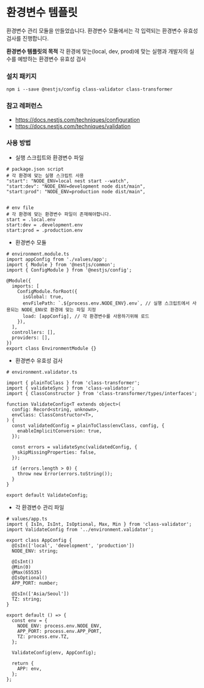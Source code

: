 # 환경변수 템플릿

환경변수 관리 모듈을 만들었습니다.
환경변수 모듈에서는 각 입력되는 환경변수 유효성 검사를 진행합니다.

**환경변수 템플릿의 목적**
각 환경에 맞는(local, dev, prod)에 맞는 실행과 개발자의 실수를 예방하는 환경변수 유효성 검사

### 설치 패키지

```
npm i --save @nestjs/config class-validator class-transformer
```

### 참고 레퍼런스

- https://docs.nestjs.com/techniques/configuration
- https://docs.nestjs.com/techniques/validation

### 사용 방법

- 실행 스크립트와 환경변수 파일

```
# package.json script
# 각 환경에 맞는 실행 스크립트 사용
"start": "NODE_ENV=local nest start --watch",
"start:dev": "NODE_ENV=development node dist/main",
"start:prod": "NODE_ENV=production node dist/main",


# env file
# 각 환경에 맞는 환경변수 파일이 존재해야합니다.
start = .local.env
start:dev = .development.env
start:prod = .production.env

```

- 환경변수 모듈

```
# environment.module.ts
import appConfig from './values/app';
import { Module } from '@nestjs/common';
import { ConfigModule } from '@nestjs/config';

@Module({
  imports: [
    ConfigModule.forRoot({
      isGlobal: true,
      envFilePath: `.${process.env.NODE_ENV}.env`, // 실행 스크립트에서 사용되는 NODE_ENV로 환경에 맞는 파일 지정
      load: [appConfig], // 각 환경변수를 사용하기위해 로드
    }),
  ],
  controllers: [],
  providers: [],
})
export class EnvironmentModule {}

```

- 환경변수 유효성 검사

```
# environment.validator.ts

import { plainToClass } from 'class-transformer';
import { validateSync } from 'class-validator';
import { ClassConstructor } from 'class-transformer/types/interfaces';

function ValidateConfig<T extends object>(
  config: Record<string, unknown>,
  envClass: ClassConstructor<T>,
) {
  const validatedConfig = plainToClass(envClass, config, {
    enableImplicitConversion: true,
  });

  const errors = validateSync(validatedConfig, {
    skipMissingProperties: false,
  });

  if (errors.length > 0) {
    throw new Error(errors.toString());
  }
}

export default ValidateConfig;

```

- 각 환경변수 관리 파일

```
# values/app.ts
import { IsIn, IsInt, IsOptional, Max, Min } from 'class-validator';
import ValidateConfig from '../environment.validator';

export class AppConfig {
  @IsIn(['local', 'development', 'production'])
  NODE_ENV: string;

  @IsInt()
  @Min(0)
  @Max(65535)
  @IsOptional()
  APP_PORT: number;

  @IsIn(['Asia/Seoul'])
  TZ: string;
}

export default () => {
  const env = {
    NODE_ENV: process.env.NODE_ENV,
    APP_PORT: process.env.APP_PORT,
    TZ: process.env.TZ,
  };

  ValidateConfig(env, AppConfig);

  return {
    APP: env,
  };
};

```
